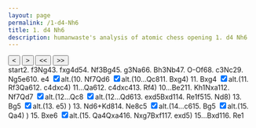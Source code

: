 ```yaml
---
layout: page
permalink: /1-d4-Nh6
title: 1. d4 Nh6
description: humanwaste's analysis of atomic chess opening 1. d4 Nh6
---
```

<body>
  <div class="gamecontainer selected">
    <div id="game0" style="display: flex; flex-direction: column;">
      <div id="board0" class="boardcontainer"></div>
      <div class="noselect">
        <input class="back" id="back0" type="button" value="<">
        <input class="forward" id="forward0" type="button" value=">">
        <input class="backback" id="backback0" type="button" value="<<">
        <input class="forwardforward" id="forwardforward0" type="button" value=">>">
      </div>
    </div>
    <div class="move-list game0 scroller" id="board0variation">
      <span class="move" id="board0move0">start</span><span class="move" id="board0move1">2. f3</span><span class="move" id="board0move2"><span class="figurine">N</span>g4</span><span class="move" id="board0move3">3. fxg4</span><span class="move" id="board0move4">d5</span><span class="move" id="board0move5">4. <span class="figurine">N</span>f3</span><span class="move" id="board0move6"><span class="figurine">B</span>g4</span><span class="move" id="board0move7">5. g3</span><span class="move" id="board0move8"><span class="figurine">N</span>a6</span><span class="move" id="board0move9">6. <span class="figurine">B</span>h3</span><span class="move" id="board0move10"><span class="figurine">N</span>b4</span><span class="move" id="board0move11">7. O-O</span><span class="move" id="board0move12">f6</span><span class="move" id="board0move13">8. c3</span><span class="move" id="board0move14"><span class="figurine">N</span>c2</span><span class="move" id="board0move15">9. <span class="figurine">N</span>g5</span><span class="move" id="board0move16">e6</span><span class="move" id="board0move17">10. e4</span>
    <input type="checkbox" id="checkbox0-17" class="toggler" checked/><label for="checkbox0-17">alt.</label>(<span class="game0 variation" id="board0variation17"><span class="move" id="board0move17-0">10. <span class="figurine">N</span>f7</span><span class="move" id="board0move17-1"><span class="figurine">Q</span>d6</span>
    <input type="checkbox" id="checkbox0-17-1" class="toggler" checked/><label for="checkbox0-17-1">alt.</label>(<span class="game0 variation" id="board0variation17-1"><span class="move" id="board0move17-1-0">10...<span class="figurine">Q</span>c8</span><span class="move" id="board0move17-1-1">11. <span class="figurine">B</span>xg4</span></span>)
    <span class="move" id="board0move17-2">11. <span class="figurine">B</span>xg4</span>
    <input type="checkbox" id="checkbox0-17-2" class="toggler" checked/><label for="checkbox0-17-2">alt.</label>(<span class="game0 variation" id="board0variation17-2"><span class="move" id="board0move17-2-0">11. <span class="figurine">R</span>f3</span><span class="move" id="board0move17-2-1"><span class="figurine">Q</span>a6</span><span class="move" id="board0move17-2-2">12. c4</span><span class="move" id="board0move17-2-3">dxc4</span></span>)
    <span class="move" id="board0move17-3">11...<span class="figurine">Q</span>a6</span><span class="move" id="board0move17-4">12. c4</span><span class="move" id="board0move17-5">dxc4</span><span class="move" id="board0move17-6">13. <span class="figurine">R</span>f4</span></span>)
    <span class="move" id="board0move18">10...<span class="figurine">B</span>e2</span><span class="move" id="board0move19">11. <span class="figurine">K</span>h1</span><span class="move" id="board0move20"><span class="figurine">N</span>xa1</span><span class="move" id="board0move21">12. <span class="figurine">N</span>f7</span><span class="move" id="board0move22"><span class="figurine">Q</span>d7</span>
    <input type="checkbox" id="checkbox0-22" class="toggler" checked/><label for="checkbox0-22">alt.</label>(<span class="game0 variation" id="board0variation22"><span class="move" id="board0move22-0">12...<span class="figurine">Q</span>c8</span>
    <input type="checkbox" id="checkbox0-22-0" class="toggler" checked/><label for="checkbox0-22-0">alt.</label>(<span class="game0 variation" id="board0variation22-0"><span class="move" id="board0move22-0-0">12...<span class="figurine">Q</span>d6</span><span class="move" id="board0move22-0-1">13. exd5</span><span class="move" id="board0move22-0-2"><span class="figurine">B</span>xd1</span><span class="move" id="board0move22-0-3">14. <span class="figurine">R</span>e1</span><span class="move" id="board0move22-0-4">f5</span><span class="move" id="board0move22-0-5">15. <span class="figurine">N</span>d8</span></span>)
    <span class="move" id="board0move22-1">13. <span class="figurine">B</span>g5</span>
    <input type="checkbox" id="checkbox0-22-1" class="toggler" checked/><label for="checkbox0-22-1">alt.</label>(<span class="game0 variation" id="board0variation22-1"><span class="move" id="board0move22-1-0">13. e5</span></span>)
    </span>)
    <span class="move" id="board0move23">13. <span class="figurine">N</span>d6+</span><span class="move" id="board0move24"><span class="figurine">K</span>d8</span><span class="move" id="board0move25">14. <span class="figurine">N</span>e8</span><span class="move" id="board0move26">c5</span>
    <input type="checkbox" id="checkbox0-26" class="toggler" checked/><label for="checkbox0-26">alt.</label>(<span class="game0 variation" id="board0variation26"><span class="move" id="board0move26-0">14...c6</span><span class="move" id="board0move26-1">15. <span class="figurine">B</span>g5</span>
    <input type="checkbox" id="checkbox0-26-1" class="toggler" checked/><label for="checkbox0-26-1">alt.</label>(<span class="game0 variation" id="board0variation26-1"><span class="move" id="board0move26-1-0">15. <span class="figurine">Q</span>a4</span></span>)
    </span>)
    <span class="move" id="board0move27">15. <span class="figurine">B</span>xe6</span>
    <input type="checkbox" id="checkbox0-27" class="toggler" checked/><label for="checkbox0-27">alt.</label>(<span class="game0 variation" id="board0variation27"><span class="move" id="board0move27-0">15. <span class="figurine">Q</span>a4</span><span class="move" id="board0move27-1"><span class="figurine">Q</span>xa4</span><span class="move" id="board0move27-2">16. <span class="figurine">N</span>xg7</span><span class="move" id="board0move27-3"><span class="figurine">B</span>xf1</span><span class="move" id="board0move27-4">17. exd5</span></span>)
    <span class="move" id="board0move28">15...<span class="figurine">B</span>xd1</span><span class="move" id="board0move29">16. <span class="figurine">R</span>e1</span>
    </div>
  </div>

  <script>
    const numOfBoards = 1
    const fenlist =
    [
      [["rnbqkb1r/pppppppp/7n/8/3P4/8/PPP1PPPP/RNBQKBNR w KQkq - 1 2",null],["rnbqkb1r/pppppppp/7n/8/3P4/5P2/PPP1P1PP/RNBQKBNR b KQkq - 0 2",null],["rnbqkb1r/pppppppp/8/8/3P2n1/5P2/PPP1P1PP/RNBQKBNR w KQkq - 1 3",null],["rnbqkb1r/pppppppp/8/8/3P4/8/PPP1P1PP/RNBQKBNR b KQkq - 0 3",null],["rnbqkb1r/ppp1pppp/8/3p4/3P4/8/PPP1P1PP/RNBQKBNR w KQkq d6 0 4",null],["rnbqkb1r/ppp1pppp/8/3p4/3P4/5N2/PPP1P1PP/RNBQKB1R b KQkq - 1 4",null],["rn1qkb1r/ppp1pppp/8/3p4/3P2b1/5N2/PPP1P1PP/RNBQKB1R w KQkq - 2 5",null],["rn1qkb1r/ppp1pppp/8/3p4/3P2b1/5NP1/PPP1P2P/RNBQKB1R b KQkq - 0 5",null],["r2qkb1r/ppp1pppp/n7/3p4/3P2b1/5NP1/PPP1P2P/RNBQKB1R w KQkq - 1 6",null],["r2qkb1r/ppp1pppp/n7/3p4/3P2b1/5NPB/PPP1P2P/RNBQK2R b KQkq - 2 6",null],["r2qkb1r/ppp1pppp/8/3p4/1n1P2b1/5NPB/PPP1P2P/RNBQK2R w KQkq - 3 7",null],["r2qkb1r/ppp1pppp/8/3p4/1n1P2b1/5NPB/PPP1P2P/RNBQ1RK1 b kq - 4 7",null],["r2qkb1r/ppp1p1pp/5p2/3p4/1n1P2b1/5NPB/PPP1P2P/RNBQ1RK1 w kq - 0 8",null],["r2qkb1r/ppp1p1pp/5p2/3p4/1n1P2b1/2P2NPB/PP2P2P/RNBQ1RK1 b kq - 0 8",null],["r2qkb1r/ppp1p1pp/5p2/3p4/3P2b1/2P2NPB/PPn1P2P/RNBQ1RK1 w kq - 1 9",null],["r2qkb1r/ppp1p1pp/5p2/3p2N1/3P2b1/2P3PB/PPn1P2P/RNBQ1RK1 b kq - 2 9",null],["r2qkb1r/ppp3pp/4pp2/3p2N1/3P2b1/2P3PB/PPn1P2P/RNBQ1RK1 w kq - 0 10",null],["r2qkb1r/ppp3pp/4pp2/3p2N1/3PP1b1/2P3PB/PPn4P/RNBQ1RK1 b kq e3 0 10",[["r2qkb1r/ppp2Npp/4pp2/3p4/3P2b1/2P3PB/PPn1P2P/RNBQ1RK1 b kq - 1 10",null],["r3kb1r/ppp2Npp/3qpp2/3p4/3P2b1/2P3PB/PPn1P2P/RNBQ1RK1 w kq - 2 11",[["r1q1kb1r/ppp2Npp/4pp2/3p4/3P2b1/2P3PB/PPn1P2P/RNBQ1RK1 w kq - 2 11",null],["r1q1kb1r/ppp2Npp/4pp2/3p4/3P4/2P3P1/PPn1P2P/RNBQ1RK1 b kq - 0 11",null]]],["r3kb1r/ppp2Npp/3qpp2/3p4/3P4/2P3P1/PPn1P2P/RNBQ1RK1 b kq - 0 11",[["r3kb1r/ppp2Npp/3qpp2/3p4/3P2b1/2P2RPB/PPn1P2P/RNBQ2K1 b kq - 3 11",null],["r3kb1r/ppp2Npp/q3pp2/3p4/3P2b1/2P2RPB/PPn1P2P/RNBQ2K1 w kq - 4 12",null],["r3kb1r/ppp2Npp/q3pp2/3p4/2PP2b1/5RPB/PPn1P2P/RNBQ2K1 b kq - 0 12",null],["r3kb1r/ppp2Npp/q3pp2/8/3P2b1/5RPB/PPn1P2P/RNBQ2K1 w kq - 0 13",null]]],["r3kb1r/ppp2Npp/q3pp2/3p4/3P4/2P3P1/PPn1P2P/RNBQ1RK1 w kq - 1 12",null],["r3kb1r/ppp2Npp/q3pp2/3p4/2PP4/6P1/PPn1P2P/RNBQ1RK1 b kq - 0 12",null],["r3kb1r/ppp2Npp/q3pp2/8/3P4/6P1/PPn1P2P/RNBQ1RK1 w kq - 0 13",null],["r3kb1r/ppp2Npp/q3pp2/8/3P1R2/6P1/PPn1P2P/RNBQ2K1 b kq - 1 13",null]]],["r2qkb1r/ppp3pp/4pp2/3p2N1/3PP3/2P3PB/PPn1b2P/RNBQ1RK1 w kq - 1 11",null],["r2qkb1r/ppp3pp/4pp2/3p2N1/3PP3/2P3PB/PPn1b2P/RNBQ1R1K b kq - 2 11",null],["r2qkb1r/ppp3pp/4pp2/3p2N1/3PP3/2P3PB/PP2b2P/2BQ1R1K w kq - 0 12",null],["r2qkb1r/ppp2Npp/4pp2/3p4/3PP3/2P3PB/PP2b2P/2BQ1R1K b kq - 1 12",null],["r3kb1r/pppq1Npp/4pp2/3p4/3PP3/2P3PB/PP2b2P/2BQ1R1K w kq - 2 13",[["r1q1kb1r/ppp2Npp/4pp2/3p4/3PP3/2P3PB/PP2b2P/2BQ1R1K w kq - 2 13",[["r3kb1r/ppp2Npp/3qpp2/3p4/3PP3/2P3PB/PP2b2P/2BQ1R1K w kq - 2 13",null],["r3kb1r/ppp2Npp/4pp2/8/3P4/2P3PB/PP2b2P/2BQ1R1K b kq - 0 13",null],["r3kb1r/ppp2Npp/4pp2/8/3P4/2P3PB/PP5P/5R1K w kq - 0 14",null],["r3kb1r/ppp2Npp/4pp2/8/3P4/2P3PB/PP5P/4R2K b kq - 1 14",null],["r3kb1r/ppp2Npp/4p3/5p2/3P4/2P3PB/PP5P/4R2K w kq - 0 15",null],["r2Nkb1r/ppp3pp/4p3/5p2/3P4/2P3PB/PP5P/4R2K b kq - 1 15",null]]],["r1q1kb1r/ppp2Npp/4pp2/3p2B1/3PP3/2P3PB/PP2b2P/3Q1R1K b kq - 3 13",[["r1q1kb1r/ppp2Npp/4pp2/3pP3/3P4/2P3PB/PP2b2P/2BQ1R1K b kq - 0 13",null]]]]],["r3kb1r/pppq2pp/3Npp2/3p4/3PP3/2P3PB/PP2b2P/2BQ1R1K b kq - 3 13",null],["r2k1b1r/pppq2pp/3Npp2/3p4/3PP3/2P3PB/PP2b2P/2BQ1R1K w - - 4 14",null],["r2kNb1r/pppq2pp/4pp2/3p4/3PP3/2P3PB/PP2b2P/2BQ1R1K b - - 5 14",null],["r2kNb1r/pp1q2pp/4pp2/2pp4/3PP3/2P3PB/PP2b2P/2BQ1R1K w - c6 0 15",[["r2kNb1r/pp1q2pp/2p1pp2/3p4/3PP3/2P3PB/PP2b2P/2BQ1R1K w - - 0 15",null],["r2kNb1r/pp1q2pp/2p1pp2/3p2B1/3PP3/2P3PB/PP2b2P/3Q1R1K b - - 1 15",[["r2kNb1r/pp1q2pp/2p1pp2/3p4/Q2PP3/2P3PB/PP2b2P/2B2R1K b - - 1 15",null]]]]],["r2kNb1r/pp4pp/5p2/2pp4/3PP3/2P3P1/PP2b2P/2BQ1R1K b - - 0 15",[["r2kNb1r/pp1q2pp/4pp2/2pp4/Q2PP3/2P3PB/PP2b2P/2B2R1K b - - 1 15",null],["r2kNb1r/pp4pp/4pp2/2pp4/3PP3/2P3PB/PP2b2P/2B2R1K w - - 0 16",null],["r2k4/pp5p/4pp2/2pp4/3PP3/2P3PB/PP2b2P/2B2R1K b - - 0 16",null],["r2k4/pp5p/4pp2/2pp4/3PP3/2P3PB/PP5P/2B4K w - - 0 17",null],["r2k4/pp5p/4pp2/2p5/3P4/2P3PB/PP5P/2B4K b - - 0 17",null]]],["r2kNb1r/pp4pp/5p2/2pp4/3PP3/2P3P1/PP5P/5R1K w - - 0 16",null],["r2kNb1r/pp4pp/5p2/2pp4/3PP3/2P3P1/PP5P/4R2K b - - 1 16",null]]
      ,
      
    ]

    var arrows = [
      {"16":[["e2-e4","17"],["g5-f7","17-0"]],"21":[["d8-d7","22"],["d8-c8","22-0"],["d8-d6","22-0-0"]],"25":[["c7-c5","26"],["c7-c6","26-0"]],"26":[["h3-e6","27"],["d1-a4","27-0"]],"17-0":[["d8-d6","17-1"],["d8-c8","17-1-0"]],"17-1":[["h3-g4","17-2"],["f1-f3","17-2-0"]],"22-0":[["c1-g5","22-1"],["e4-e5","22-1-0"]],"26-0":[["c1-g5","26-1"],["d1-a4","26-1-0"]]}
      ,
      
    ]

    var theme = "merida"

    function instantiateBoards(n) {
      // insert chessboards in n boardcontainers board0, board1, ...
      let boards = []
      for(let i = 0; i < n; i++) {
        let board = ChessBoard(`board${i}`, {
          pieceTheme: window["pieceThemes"][theme],
          boardTheme: window["boardThemes"][theme],
          position: "start",
          moveSpeed: 38,
          draggable: false,
          showNotation: false,
        })
        boards.push(board)
      }
      return boards
    }

    var boards = instantiateBoards(numOfBoards)
    var cursors = new Array(numOfBoards)
    var leaderlines = new Array(numOfBoards)
    for (let i = 0; i < numOfBoards; i++) {
      leaderlines[i] = [];
      cursors[i] = "0";
    }
  </script>
</body>